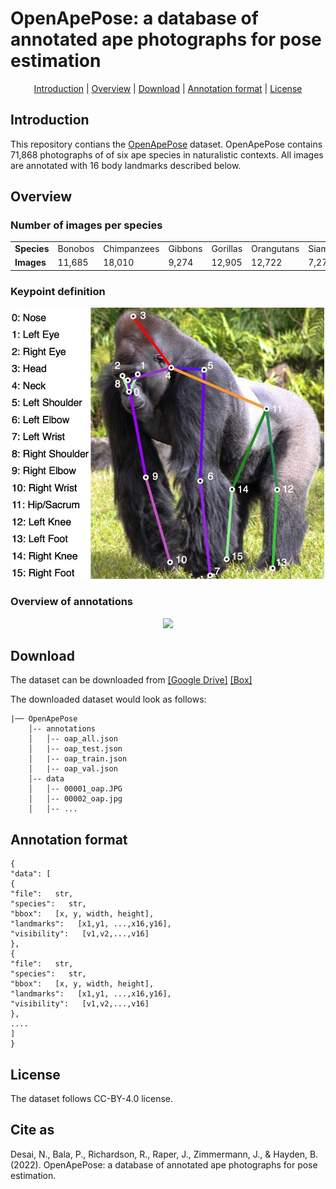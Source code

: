 <h1 align="left">OpenApePose: a database of annotated ape photographs for pose estimation
</h1> 

<p align="center">
  <a href="#introduction">Introduction</a> |
  <a href="#Overview">Overview</a> |
  <a href="#Download">Download</a> |
  <a href="#Annotation&#32;format">Annotation format</a> |
  <a href="#License">License</a> 
</p>

## Introduction

<p align="left">This repository contians the <a href='https://www.biorxiv.org/'>OpenApePose</a> dataset. OpenApePose contains 71,868 photographs of of six ape species in naturalistic contexts. All images are annotated with 16 body landmarks described below. </p>

## Overview

### Number of images per species

<p>
<table div align=center>
  
<tbody>
  <tr>
    <td><b>Species</b></td>
    <td>Bonobos</td>
    <td>Chimpanzees</td>
    <td>Gibbons</td>
    <td>Gorillas</td>
    <td>Orangutans</td>
    <td>Siamangs</td>
  </tr>
  <tr>
    <td><b>Images</b></td>
    <td>11,685</td>
    <td>18,010</td>
    <td>9,274</td>
    <td>12,905</td>
    <td>12,722</td>
    <td>7,272</td>
</tbody>
</table>
</p>

### Keypoint definition
<p align="center">
<img src="overview_images/keypoints.jpg" width="500">
</p>



### Overview of annotations
<p align="center">
<img src="overview_images/collage.png" width="1300">
</p>



## Download

The dataset can be downloaded from
<a href='https://drive.google.com/drive/folders/1bEXBHoPgmUPOWB898tXTHJznzGpAucOG?usp=share_link'>[Google Drive]</a> <a href='https://umn.box.com/s/1kgz8had6tvvzb5c0xhdfdky0xcjoq7m'>[Box]</a>

The downloaded dataset would look as follows:

```text
|── OpenApePose
    │-- annotations
    │   │-- oap_all.json
    │   |-- oap_test.json
    │   |-- oap_train.json
    │   |-- oap_val.json
    │-- data
    │   │-- 00001_oap.JPG
    │   │-- 00002_oap.jpg
    │   │-- ...

```

## Annotation format

```text
{
"data": [
{ 
"file":   str, 
"species":   str, 
"bbox":   [x, y, width, height], 
"landmarks":   [x1,y1, ...,x16,y16],
"visibility":   [v1,v2,...,v16]
},
{ 
"file":   str, 
"species":   str, 
"bbox":   [x, y, width, height], 
"landmarks":   [x1,y1, ...,x16,y16],
"visibility":   [v1,v2,...,v16]
},
....
]
}
```


## License

The dataset follows CC-BY-4.0 license.

## Cite as
Desai, N., Bala, P., Richardson, R., Raper, J., Zimmermann, J., & Hayden, B. (2022). OpenApePose: a database of annotated 
ape photographs for pose estimation.

